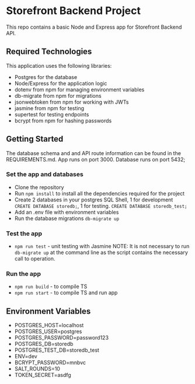 # Storefront Backend Project

This repo contains a basic Node and Express app for Storefront Backend API.

## Required Technologies

This application uses the following libraries:

- Postgres for the database
- Node/Express for the application logic
- dotenv from npm for managing environment variables
- db-migrate from npm for migrations
- jsonwebtoken from npm for working with JWTs
- jasmine from npm for testing
- supertest for testing endpoints
- bcrypt from npm for hashing passwords

## Getting Started

The database schema and and API route information can be found in the REQUIREMENTS.md.
App runs on port 3000. Database runs on port 5432;

### Set the app and databases

- Clone the repository
- Run `npm install` to install all the dependencies required for the project
- Create 2 databases in your postgres SQL Shell, 1 for development `CREATE DATABASE storedb;`, 1 for testing. `CREATE DATABASE storedb_test;`
- Add an .env file with environment variables
- Run the database migrations `db-migrate up`

### Test the app

- `npm run test` - unit testing with Jasmine
  NOTE: It is not necessary to run `db-migrate up` at the command line as the script contains the necessary call to operation.

### Run the app

- `npm run build` - to compile TS
- `npm run start` - to compile TS and run app

## Environment Variables

- POSTGRES_HOST=localhost
- POSTGRES_USER=postgres
- POSTGRES_PASSWORD=password123
- POSTGRES_DB=storedb
- POSTGRES_TEST_DB=storedb_test
- ENV=dev
- BCRYPT_PASSWORD=mnbvc
- SALT_ROUNDS=10
- TOKEN_SECRET=asdfg
